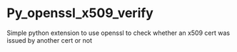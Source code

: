 # Py_openssl_x509_verify
Simple python extension to use openssl to check whether an x509 cert was issued by another cert or not
